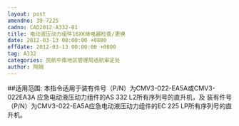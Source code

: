 ```yaml
---
layout: post
amendno: 39-7225
cadno: CAD2012-A332-01
title: 电动液压动力组件16XK继电器检查/更换
date: 2012-03-13 00:00:00 +0800
effdate: 2012-03-13 00:00:00 +0800
tag: A332
categories: 民航中南地区管理局适航审定处
author: 陶娟
---
```


##适用范围:
本指令适用于装有件号（P/N）为CMV3-022-EA5A或CMV3-022EA3A
应急电动液压动力组件的AS 332 L2所有序列号的直升机，及
装有件号（P/N）为CMV3-022-EA5A应急电动液压动力组件的EC 225
LP所有序列号的直升机。

